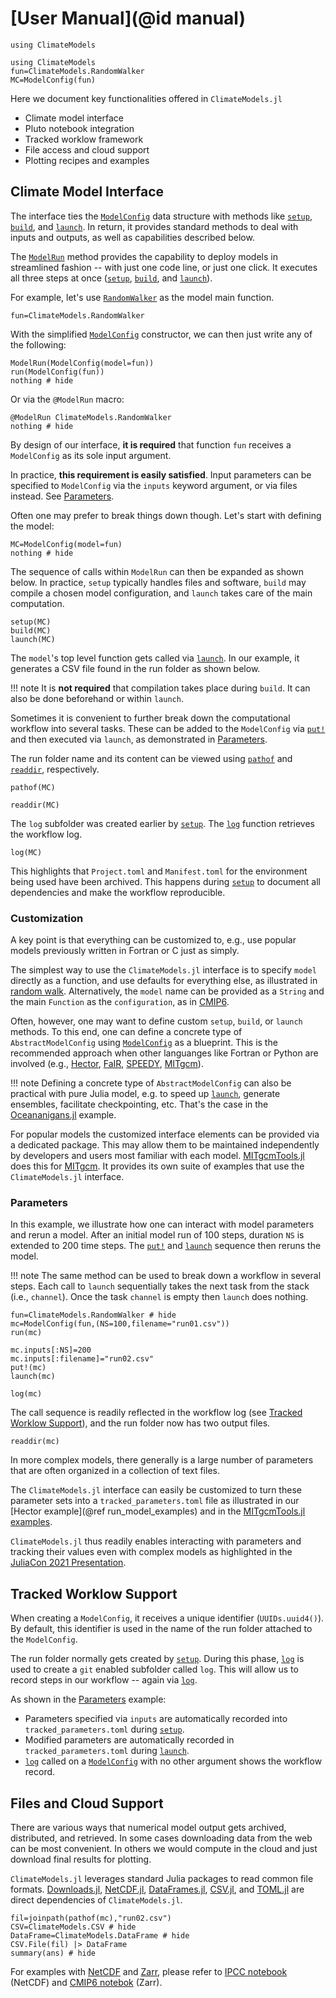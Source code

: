 # [User Manual](@id manual)

```@setup 1
using ClimateModels
```

```@setup 2
using ClimateModels
fun=ClimateModels.RandomWalker
MC=ModelConfig(fun)
```

Here we document key functionalities offered in `ClimateModels.jl`

- Climate model interface
- Pluto notebook integration
- Tracked worklow framework
- File access and cloud support
- Plotting recipes and examples

## Climate Model Interface

The interface ties the [`ModelConfig`](@ref) data structure with methods like [`setup`](@ref), [`build`](@ref), and [`launch`](@ref). In return, it provides standard methods to deal with inputs and outputs, as well as capabilities described below. 

The [`ModelRun`](@ref) method provides the capability to deploy models in streamlined fashion -- with just one code line, or just one click. It executes all three steps at once ([`setup`](@ref), [`build`](@ref), and [`launch`](@ref)). 

For example, let's use [`RandomWalker`](@ref) as the model main function. 
 
```@example 1
fun=ClimateModels.RandomWalker
```
 
With the simplified [`ModelConfig`](@ref) constructor, we can then just write any of the following:

```@example 2
ModelRun(ModelConfig(model=fun))
run(ModelConfig(fun))
nothing # hide
```

Or via the `@ModelRun` macro:

```@example 1
@ModelRun ClimateModels.RandomWalker
nothing # hide
```

By design of our interface, **it is required** that function `fun` receives a `ModelConfig` as its sole input argument. 

In practice, **this requirement is easily satisfied**. Input parameters can be specified to `ModelConfig` via the `inputs` keyword argument, or via files instead. See [Parameters](@ref).

Often one may prefer to break things down though. Let's start with defining the model:

```@example 2
MC=ModelConfig(model=fun)
nothing # hide
```

The sequence of calls within `ModelRun` can then be expanded as shown below. In practice, `setup` typically handles files and software, `build` may compile a chosen model configuration, and `launch` takes care of the main computation. 

```@example 2
setup(MC)
build(MC)
launch(MC)
```

The `model`'s top level function gets called via [`launch`](@ref). In our example, it generates a CSV file found in the run folder as shown below. 

!!! note
    It is **not required** that compilation takes place during `build`. It can also be done beforehand or within `launch`.

Sometimes it is convenient to further break down the computational workflow into several tasks. These can be added to the `ModelConfig` via [`put!`](@ref) and then executed via `launch`, as demonstrated in [Parameters](@ref).

The run folder name and its content can be viewed using [`pathof`](@ref) and [`readdir`](@ref), respectively.

```@example 2
pathof(MC)
```

```@example 2
readdir(MC)
```

The `log` subfolder was created earlier by [`setup`](@ref). The [`log`](@ref) function retrieves the workflow log. 

```@example 2
log(MC)
```

This highlights that `Project.toml` and `Manifest.toml` for the environment being used have been archived. This happens during [`setup`](@ref) to document all dependencies and make the workflow reproducible.

### Customization

A key point is that everything can be customized to, e.g., use popular models previously written in Fortran or C just as simply. 

The simplest way to use the `ClimateModels.jl` interface is to specify `model` directly as a function, and use defaults for everything else, as illustrated in [random walk](../examples/RandomWalker.html). Alternatively, the `model` name can be provided as a `String` and the main `Function` as the `configuration`, as in [CMIP6](../examples/CMIP6.html).

Often, however, one may want to define custom `setup`, `build`, or `launch` methods. To this end, one can define a concrete type of `AbstractModelConfig` using [`ModelConfig`](@ref) as a blueprint. This is the recommended approach when other languanges like Fortran or Python are involved (e.g., [Hector](http://www.gaelforget.net/notebooks/Hector.html), [FaIR](http://www.gaelforget.net/notebooks/FaIR.html), [SPEEDY](../examples/Speedy.html), [MITgcm](../examples/MITgcm.html)). 

!!! note
    Defining a concrete type of `AbstractModelConfig` can also be practical with pure Julia model, e.g. to speed up [`launch`](@ref), generate ensembles, facilitate checkpointing, etc. That's the case in the [Oceananigans.jl](http://www.gaelforget.net/notebooks/Oceananigans.html) example.

For popular models the customized interface elements can be provided via a dedicated package. This may allow them to be maintained independently by developers and users most familiar with each model. [MITgcmTools.jl](https://github.com/gaelforget/MITgcmTools.jl) does this for [MITgcm](https://mitgcm.readthedocs.io/en/latest/). It provides its own suite of examples that use the `ClimateModels.jl` interface.

### Parameters

In this example, we illustrate how one can interact with model parameters and rerun a model. After an initial model run of 100 steps, duration `NS` is extended to 200 time steps. The [`put!`](@ref) and [`launch`](@ref) sequence then reruns the model. 

!!! note
    The same method can be used to break down a workflow in several steps. Each call to `launch` sequentially takes the next task from the stack (i.e., `channel`). Once the task `channel` is empty then `launch` does nothing.

```@example 1
fun=ClimateModels.RandomWalker # hide
mc=ModelConfig(fun,(NS=100,filename="run01.csv"))
run(mc)

mc.inputs[:NS]=200
mc.inputs[:filename]="run02.csv"
put!(mc)
launch(mc)

log(mc)
```

The call sequence is readily reflected in the workflow log (see [Tracked Worklow Support](@ref)), and the run folder now has two output files.

```@example 1
readdir(mc)
```

In more complex models, there generally is a large number of parameters that are often organized in a collection of text files. 

The `ClimateModels.jl` interface can easily be customized to turn these parameter sets into a `tracked_parameters.toml` file as illustrated in our [Hector example](@ref run_model_examples) and in the [MITgcmTools.jl examples](https://gaelforget.github.io/MITgcmTools.jl/dev/examples/).

`ClimateModels.jl` thus readily enables interacting with parameters and tracking their values even with complex models as highlighted in the [JuliaCon 2021 Presentation](@ref).

## Tracked Worklow Support

When creating a `ModelConfig`, it receives a unique identifier (`UUIDs.uuid4()`). By default, this identifier is used in the name of the run folder attached to the `ModelConfig`. 

The run folder normally gets created by [`setup`](@ref). During this phase, [`log`](@ref) is used to create a `git` enabled subfolder called `log`. This will allow us to record steps in our workflow -- again via [`log`](@ref). 

As shown in the [Parameters](@ref) example:

- Parameters specified via `inputs` are automatically recorded into `tracked_parameters.toml` during [`setup`](@ref).
- Modified parameters are automatically recorded in `tracked_parameters.toml` during [`launch`](@ref).
- [`log`](@ref) called on a [`ModelConfig`](@ref) with no other argument shows the workflow record.

## Files and Cloud Support

There are various ways that numerical model output gets archived, distributed, and retrieved. In some cases downloading data from the web can be most convenient. In others we would compute in the cloud and just download final results for plotting. 

`ClimateModels.jl` leverages standard Julia packages to read common file formats. [Downloads.jl](https://github.com/JuliaLang/Downloads.jl), [NetCDF.jl](https://github.com/JuliaGeo/NetCDF.jl), [DataFrames.jl](https://github.com/JuliaData/DataFrames.jl), [CSV.jl](https://github.com/JuliaData/CSV.jl), and [TOML.jl](https://github.com/JuliaLang/TOML.jl) are direct dependencies of `ClimateModels.jl`.

```@example 1
fil=joinpath(pathof(mc),"run02.csv")
CSV=ClimateModels.CSV # hide
DataFrame=ClimateModels.DataFrame # hide
CSV.File(fil) |> DataFrame
summary(ans) # hide
```

For examples with [NetCDF](https://github.com/JuliaGeo/NetCDF.jl) and [Zarr](https://github.com/meggart/Zarr.jl), please refer to [IPCC notebook](../examples/IPCC.html) (NetCDF) and [CMIP6 notebok](../examples/CMIP6.html) (Zarr).
